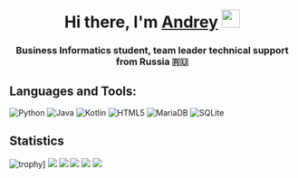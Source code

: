 <h1 align="center">Hi there, I'm <a href="http://mrkotik.ru/" target="_blank">Andrey</a> 
<img src="https://github.com/blackcater/blackcater/raw/main/images/Hi.gif" height="32"/></h1>
<h3 align="center">Business Informatics student, team leader technical support from Russia 🇷🇺</h3>

## Languages and Tools:
![Python](https://img.shields.io/badge/python-3670A0?style=for-the-badge&logo=python&logoColor=ffdd54)
![Java](https://img.shields.io/badge/java-%23ED8B00.svg?style=for-the-badge&logo=java&logoColor=white)
![Kotlin](https://img.shields.io/badge/kotlin-%230095D5.svg?style=for-the-badge&logo=kotlin&logoColor=white)
![HTML5](https://img.shields.io/badge/html5-%23E34F26.svg?style=for-the-badge&logo=html5&logoColor=white)
![MariaDB](https://img.shields.io/badge/MariaDB-003545?style=for-the-badge&logo=mariadb&logoColor=white)
![SQLite](https://img.shields.io/badge/sqlite-%2307405e.svg?style=for-the-badge&logo=sqlite&logoColor=white)

## Statistics
![trophy](https://github-profile-trophy.vercel.app/?username=amats6655&theme=monokai)]
![](https://github-profile-summary-cards.vercel.app/api/cards/profile-details?username=amats6655&theme=monokai)
![](https://github-profile-summary-cards.vercel.app/api/cards/most-commit-language?username=amats6655&theme=monokai)
![](https://github-profile-summary-cards.vercel.app/api/cards/repos-per-language?username=amats6655&theme=monokai)
![](https://github-profile-summary-cards.vercel.app/api/cards/stats?username=amats6655&theme=monokai)
![](https://github-profile-summary-cards.vercel.app/api/cards/productive-time?username=amats6655&theme=monokai)
